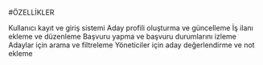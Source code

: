 #ÖZELLİKLER  

Kullanıcı kayıt ve giriş sistemi
Aday profili oluşturma ve güncelleme
İş ilanı ekleme ve düzenleme
Başvuru yapma ve başvuru durumlarını izleme
Adaylar için arama ve filtreleme
Yöneticiler için aday değerlendirme ve not ekleme